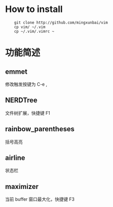 # How to install
```shell
    git clone http://github.com/mingxunbai/vim
    cp vim/ ~/.vim
    cp ~/.vim/.vimrc ~
```

# 功能简述
## emmet
修改触发按键为 C-e ,

## NERDTree
文件树扩展，快捷键 F1

## rainbow_parentheses
括号高亮

## airline
状态栏

## maximizer
当前 buffer 窗口最大化，快捷键 F3
